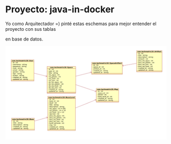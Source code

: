 # Proyecto: java-in-docker

Yo como Arquitectador =) pinté estas eschemas para mejor entender el proyecto con sus tablas

en base de datos. 

<img src="./src/main/resources/static/eschemas/photo_2025-04-13_18-21-00.jpg" />

